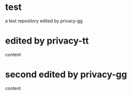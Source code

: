 # test
a test repository
edited by privacy-gg
# edited by privacy-tt
content
# second edited by privacy-gg
content